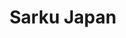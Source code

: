 ---
layout: place
title: "Sarku Japan"
permalink: /maryland/owings-mills/sarku-japan.html
stateAbbr: MD
stateName: Maryland
cityName: Owings Mills
seo:
  name: "Sarku Japan"
  type: Restaurant
  links: null
description: "Sarku Japan serves delicious sushi in Owings Mills, Maryland. Try fresh Japanese dishes for a great dining experience. "
place_id: ChIJN9o3IQwXyIkRky6EJu8-7zk
photos:
  - name: >-
      places/ChIJN9o3IQwXyIkRky6EJu8-7zk/photos/AeeoHcIdr4HObuHLUyWZQO5DmdbN0LuGnI4ReKbylYqNbee6Vxb1QvhLYBWt4BrsQRq9Uo-4NqfVCZOGYtjNCZleVpxR4OiDsQOVH74IVe4i34BJrh3dmFHQOEMd6k5ds6G9hfYd_13m8HRK930mF6m6fjCfhALYxsCV1Noes3uqWUmkoQVh-HKI2KVSGr666jgixEQYnwAoNHxwSQMafv1bstRqo4r8EoZQ2pNSSdJrnAG3MpHKc-P5VGDKiJA1KEptcKkGfm46eEAh_Zgc-gAe_K84rmZwb_T2tN-AKrC52uB0cBm_2UWtX8A8jDiKpFgwYCruE1eF6XWwEfi4Lf3DFD73-d3E8GkxQVTZ1fiDKWSuqk0J-rqChLvf0-uEHUOid-ZHNWQtbmvfMxwkMM4_6T0_7HKOiJCrZ7TtuxnETh_qVDU
    widthPx: 3036
    heightPx: 4048
    authorAttributions:
      - displayName: Joshua Diamond
        uri: https://maps.google.com/maps/contrib/108004362205855896859
        photoUri: >-
          https://lh3.googleusercontent.com/a-/ALV-UjXKCqdD4afqy2tzBBRJxpnuvA3pEXBf6W5w2RCY-f-HgsRDOFml=s100-p-k-no-mo
    flagContentUri: >-
      https://www.google.com/local/imagery/report/?cb_client=maps_api_places.places_api&image_key=!1e10!2sCIHM0ogKEICAgID4mdqm_gE&hl=en-US
    googleMapsUri: >-
      https://www.google.com/maps/place//data=!3m4!1e2!3m2!1sCIHM0ogKEICAgID4mdqm_gE!2e10!4m2!3m1!1s0x89c8170c2137da37:0x39ef3eef26842e93
  - name: >-
      places/ChIJN9o3IQwXyIkRky6EJu8-7zk/photos/AeeoHcIEnHI7G4eWE9hz9eF3H3aMDtAtd-b4PUEBJyFbOj2dA8KikT5zkNk3Nvs-lagxo6w2mfuKq81CHDXqgIkXN5P4PVsuXyJrXl2sY-FpmoYRF9kwMsMcpOLT2bz_xOmEpRDEhgqhbGOmkxxBAjHhoYTPTAA8n1eh2YDz_3iwbdrZP8Bu2X_H3oaDOVIPesRwC2-lAA0YU06C5Si_FIvxN_lvINHldwGHPmjXvUNhKAMc7e4MxNo6PvwatcWUg1oz06DMVxU2uaSfQOGC8gvWa2lvCPJBFBU_73dZ0iUBMil9CM5MFFz-wAE5Ycsws2ECNEQ2UJcd9JP6z1t1Ehfz-dqONpYutZW548KpsU_2p6wSRkqfR_2nr7qfEizIOEpZKqkPE5c6XE5ezU6jspWPlxF9qRiyuarOzmJ-BEI2CFw2WX-9
    widthPx: 2478
    heightPx: 1738
    authorAttributions:
      - displayName: M Jones
        uri: https://maps.google.com/maps/contrib/111108321656294142392
        photoUri: >-
          https://lh3.googleusercontent.com/a/ACg8ocKCM-sRYSKAL7FbyL8xrHQxtzbrUOTHDAskDHp79YgaBelQ-g=s100-p-k-no-mo
    flagContentUri: >-
      https://www.google.com/local/imagery/report/?cb_client=maps_api_places.places_api&image_key=!1e10!2sCIHM0ogKEICAgMDwuJzc0QE&hl=en-US
    googleMapsUri: >-
      https://www.google.com/maps/place//data=!3m4!1e2!3m2!1sCIHM0ogKEICAgMDwuJzc0QE!2e10!4m2!3m1!1s0x89c8170c2137da37:0x39ef3eef26842e93
  - name: >-
      places/ChIJN9o3IQwXyIkRky6EJu8-7zk/photos/AeeoHcLQ6ZFub_FDiWxe7I36cEyL9jhegfWiUvpnvL7bJmVBsNvzh8_8-I7X-UO6a1quITAX91tA5VGEr4LxMU8mF5hwVCJ-qK_iRcUjM4NUzA1RnPDVgIiducrn7KlrF_qYq4ajH3L_MANHN9RZHAkmWUUAKLtyoNfzn0jWUx_0t4ajtzydo0cf6x32tJyGBtK7NAP0HoHnPmpVQ8AclqOVc3Z_OaBECrvuQ1AYxOKXUoRmMTlPjSNYgrNHXQMH-Wpwm9iCCvqgPmZ2NbIzcnJnQj9AErZtErsKgnxQFq8-WIxK0MS_Z5j38wTn1QTN9ZbjGaDEnmAEi3Fc3qOQxMjzxTEDcTbHubVxm14o3qcX0UHR9N8NERMxL3JMTfCOMzqySxH2VWowsGC5M_tH2lTpIZoC6eRfI6IN-3uUvCYvZ6OKTQ
    widthPx: 3072
    heightPx: 4080
    authorAttributions:
      - displayName: Varma
        uri: https://maps.google.com/maps/contrib/100274275776498777415
        photoUri: >-
          https://lh3.googleusercontent.com/a-/ALV-UjUJMsghPo2UIkiJZxI0sCef5_MsqxC3Pjs2Ic_KQLc-M4qd1-DT=s100-p-k-no-mo
    flagContentUri: >-
      https://www.google.com/local/imagery/report/?cb_client=maps_api_places.places_api&image_key=!1e10!2sCIHM0ogKEICAgIDHz8LtUQ&hl=en-US
    googleMapsUri: >-
      https://www.google.com/maps/place//data=!3m4!1e2!3m2!1sCIHM0ogKEICAgIDHz8LtUQ!2e10!4m2!3m1!1s0x89c8170c2137da37:0x39ef3eef26842e93
  - name: >-
      places/ChIJN9o3IQwXyIkRky6EJu8-7zk/photos/AeeoHcKY8Hkn-tZaZSn8kRBSvP9GL3udqjltKQ1UvRWh6pS8iX5n2ZvWHMyae895AUB3SKsrNzOtlSBrXYEVZedsq7HJYBtSxfdLXZRBtnsPDtFmZ5Tuq6InRwuJ_6hFjPrGX8ub40aeHbQGYTZey_jfOrLGsd4v6XjOKfDctBFY7tcI5NbO9-W_Nu6MVZvZIfm8NWhScj0Q1vCcQzo3WtFSXkFx8mphBn7qAW8GVOfvZt5Qt5PneurqNaEjLq_P7nqB-E6UjWCMAUDzHyP14n1LQsh1_iUC3hbXsr1r0G9S-oQClvpV024fYe6l8O9g_VkF2EWyx6HRUYlpd1qSHIdg1icLNizzdkFoi40PvWlRqlRW4uJaMyt-aKWohof7tozpVS9PrzTUNpZjzztoUnCIAqLKP9RSiUU0zbvyE7w
    widthPx: 4032
    heightPx: 3024
    authorAttributions:
      - displayName: Elbek Yusupov
        uri: https://maps.google.com/maps/contrib/103500765981228437064
        photoUri: >-
          https://lh3.googleusercontent.com/a-/ALV-UjUsDrbkIwhGmrHu5LuUu8nKhPpDyf6xnsTxr9d7yTW331FjJjzorw=s100-p-k-no-mo
    flagContentUri: >-
      https://www.google.com/local/imagery/report/?cb_client=maps_api_places.places_api&image_key=!1e10!2sCIHM0ogKEICAgICpp6x7&hl=en-US
    googleMapsUri: >-
      https://www.google.com/maps/place//data=!3m4!1e2!3m2!1sCIHM0ogKEICAgICpp6x7!2e10!4m2!3m1!1s0x89c8170c2137da37:0x39ef3eef26842e93
  - name: >-
      places/ChIJN9o3IQwXyIkRky6EJu8-7zk/photos/AeeoHcIm4L18HxdZGPy-FmEEwwWplNn94EOq9vAlJ8Us6JtCTuQYpwMTXoeC3LqPiDJEQ9-R7kGqOyqTOn3FzBwHcW01dzcxMYEldZSnGsGGJWTKlZCk_BTVE4MjxpE2hAOUNFJ06eSJXv7cW1_qtx5R44b2ln6Xigv4jebktvao1KhUVZJ_KTb8gce0U-3dyLaPcT1vT1TeXX_hBQUs6Ndh3xZ3lKd0MDGZEbkk5vpPN_rXurwlpryxQafwzDJSwll4D_IQgMYa3ulbn6WSCP5AOCklGbPCCgnjHZRBf9ESfeO_3wMMlc2ZMESXllRH4g8ECwVK06HYMOuOaWglLpFBMYXYCb_wiZ1gxdBeJz1eSSSPv4w7PJhtJkSKec37sICJDStdccHaMiazVq6enRcN1FofTbLvFDOG-h7O5VqFrLg
    widthPx: 1920
    heightPx: 1080
    authorAttributions:
      - displayName: James Worthy
        uri: https://maps.google.com/maps/contrib/101112693046886022964
        photoUri: >-
          https://lh3.googleusercontent.com/a-/ALV-UjWUJHKVtUmhIkf0N4b7OZOrgW3n_oQPxrWXU9ht5ryzEAwmAjYR=s100-p-k-no-mo
    flagContentUri: >-
      https://www.google.com/local/imagery/report/?cb_client=maps_api_places.places_api&image_key=!1e10!2sCIHM0ogKEICAgICEk5iRJg&hl=en-US
    googleMapsUri: >-
      https://www.google.com/maps/place//data=!3m4!1e2!3m2!1sCIHM0ogKEICAgICEk5iRJg!2e10!4m2!3m1!1s0x89c8170c2137da37:0x39ef3eef26842e93
  - name: >-
      places/ChIJN9o3IQwXyIkRky6EJu8-7zk/photos/AeeoHcLCBLqk4-eVB6BtMxbjhpDDGEzxL_Dsc3JUehnjXfFYclu76BO5y7z___ZCWIm3FYiaXR0-672HZuy4aW1LoyoVDKtVImUJ4J7bsM3K-_rQBVCxolyZ8UDaJ5U3IaoNODoPWUPronl-ebTsdGNNW2BpSO3oe2ytDoSbeSGHnp4CfIOpRAgUDRozt1zdale35U_PfX5Gu8Fu9XbuCCuezeAJTqwR6-tU0OYxmUOcbL8qQevbgw3foKv8rqIska_LHD9TMe-O_2LYh3KbdUhVif7RWQ84qy41dWjclsMU5y4fTwiy9MkFbdcHbhyDE4HSK1Pw_mAQKxTEatGKCtJeoO3NVVPrH8L5R4YLGOPCqeiab3-vsb1JsuUuoGcbrOFJKkfkFNLH0oyqN95c8IW0tA5m-_UsKRdr8v_A666pzvUYqQ
    widthPx: 4800
    heightPx: 2700
    authorAttributions:
      - displayName: Tripp Tornabene
        uri: https://maps.google.com/maps/contrib/111568671514737963207
        photoUri: >-
          https://lh3.googleusercontent.com/a/ACg8ocLrHMsfA0cHd466ZnJ0mxF3MmAyPoIuc7UgVWAzrgAGsWD7Fg=s100-p-k-no-mo
    flagContentUri: >-
      https://www.google.com/local/imagery/report/?cb_client=maps_api_places.places_api&image_key=!1e10!2sCIHM0ogKEICAgIDEo6zINA&hl=en-US
    googleMapsUri: >-
      https://www.google.com/maps/place//data=!3m4!1e2!3m2!1sCIHM0ogKEICAgIDEo6zINA!2e10!4m2!3m1!1s0x89c8170c2137da37:0x39ef3eef26842e93
  - name: >-
      places/ChIJN9o3IQwXyIkRky6EJu8-7zk/photos/AeeoHcI-s0iW1eHImVAOBbnJxy3RlrtSxGv9oea4dH28eaDtWq1FyWXGpDwkZ2vUMuD6JpTuLBd5a8hKudnDdkgl_yV_ZJ-wsKG5A95yfsqCwn1dVwNcRL-UF9lprDyw1MBASJxxU184_nqBUGU2QwLUtHGKpoghLVuhmGBqE0UX3f1_RlbkPE9YvbxLiFQOapOWaxi1rvvq7INJG_AVs5n2rP1ltZgDMbn_bqM_F10ELP-2cuFxBOll09bavvA_VSsRelc281fhklfyXpu7KD5Qk3xQztMpm3dLqdfxmjYZjFfKvI9lwLmFgCWByq4TWkG-4hUyHEg22hPB3wT6BCeozO6qqVomoyCbegSb9G_0CgWcs0Gh5FBZ0vZd6U1ygE4PCzQPzMaZqWsUDzGEZ6BP5XVZn_ypK0vSYUDLg3QjGnOUQvBw
    widthPx: 3024
    heightPx: 4032
    authorAttributions:
      - displayName: Kevin Diaz
        uri: https://maps.google.com/maps/contrib/100476961326467268266
        photoUri: >-
          https://lh3.googleusercontent.com/a/ACg8ocKC0MXXKwVwcFHVCK7lYSKjdoOKVkQ8erk0Eqw_MI_CWa2KcQ=s100-p-k-no-mo
    flagContentUri: >-
      https://www.google.com/local/imagery/report/?cb_client=maps_api_places.places_api&image_key=!1e10!2sCIHM0ogKEICAgICE5OTz-gE&hl=en-US
    googleMapsUri: >-
      https://www.google.com/maps/place//data=!3m4!1e2!3m2!1sCIHM0ogKEICAgICE5OTz-gE!2e10!4m2!3m1!1s0x89c8170c2137da37:0x39ef3eef26842e93
  - name: >-
      places/ChIJN9o3IQwXyIkRky6EJu8-7zk/photos/AeeoHcIZq8uPQl4wzEqPcrFVxn8uGPoWOY6JbH8gORqfGAsQScah7BjxN5XjU0ytLTL7O9p7uh6w-IbLJqPa_j45YjQYKwxYCthfRbqWYvXZic_qEeNmfI-c2d7zHZeVu1ftKjnLZRjOSQsHoVmhIBXVxrIlVS2v7cyFWHtSpqAfNBWMrTucVssQg0tYDL6ovakTmwCoQtFsm9YEqBFNi7dVHzwpbZ2zt3xDrQ_KWYQNeJ5YgE-qHGJs-g7o-ol9aDJT4DjcPJfbRTBmyzSMErJOFMOlvXSeTb_A8i3DQKUcJ2SCJzSLY8S_JbqsBB4bq0E_bvJhYuxyNBjTDyJT_hwmns_gEDtflytB6E8ljgVhTnWjAQ3NVspVFrE3NbHx9QcOmZ2qb_sOtowvdorDGVUq5ui2zrs01OIsihNzhyeOUc4miCzZ
    widthPx: 4032
    heightPx: 3024
    authorAttributions:
      - displayName: Elbek Yusupov
        uri: https://maps.google.com/maps/contrib/103500765981228437064
        photoUri: >-
          https://lh3.googleusercontent.com/a-/ALV-UjUsDrbkIwhGmrHu5LuUu8nKhPpDyf6xnsTxr9d7yTW331FjJjzorw=s100-p-k-no-mo
    flagContentUri: >-
      https://www.google.com/local/imagery/report/?cb_client=maps_api_places.places_api&image_key=!1e10!2sCIHM0ogKEICAgICpp6z7gAE&hl=en-US
    googleMapsUri: >-
      https://www.google.com/maps/place//data=!3m4!1e2!3m2!1sCIHM0ogKEICAgICpp6z7gAE!2e10!4m2!3m1!1s0x89c8170c2137da37:0x39ef3eef26842e93
  - name: >-
      places/ChIJN9o3IQwXyIkRky6EJu8-7zk/photos/AeeoHcJP_ziFTlsbfNPbCRFTet3alp8bimczCsDrWUn3ZopAVCyi9nmLTOyJKdC5SrgvsigROt5XJUsdEq1Cdpg3wOU86CRypyb_7gn60QWbpzqg1REeTz7PjZiA_gzr-U_ksn1hwJxiteYtD9OjcbQvH7FtxQuDphEmVJv_f4I1pb4RvfjYhozV_3GGRGthQfu_jtSTfgR2pz1anybSlQBSgyCPZhDw0sVZN61JrPsIiFg6WC4sYpDqvoXjJ_osqvMPXjxA-0DEZ5qSEw6YBm99XARKnCtHxLrgdQzPU3Dw3ykJIAITC2HgY231aVAOa3lkPUWyF31rhjct2l4h6cTzbloSKNINbiwec2_IU4uT0qNRsC2qYz_un9l0UDIMC16qit_Jmp9af2QxQuxkvBIO6SYHBSCtPuXTWc4asHqEnVQ
    widthPx: 1080
    heightPx: 1920
    authorAttributions:
      - displayName: Jose Carlos Cordoba
        uri: https://maps.google.com/maps/contrib/111549764321697999220
        photoUri: >-
          https://lh3.googleusercontent.com/a-/ALV-UjW1xZga05I0Crl6TMh3mqiUeRIT775ZH1k0u_s2XqQ5ZXvjX8gEkg=s100-p-k-no-mo
    flagContentUri: >-
      https://www.google.com/local/imagery/report/?cb_client=maps_api_places.places_api&image_key=!1e10!2sCIHM0ogKEICAgICErbPAcQ&hl=en-US
    googleMapsUri: >-
      https://www.google.com/maps/place//data=!3m4!1e2!3m2!1sCIHM0ogKEICAgICErbPAcQ!2e10!4m2!3m1!1s0x89c8170c2137da37:0x39ef3eef26842e93
  - name: >-
      places/ChIJN9o3IQwXyIkRky6EJu8-7zk/photos/AeeoHcIyURpWgI2t3HghQyU43FxPqiPMWjRtRAKNnWtQo-GspT-eOkyUxCWtisy8ISJ5DsrRVFHhBXLuXcl5nF6dqVOoKRuL0VPuYCobNR4gdLcH-53PdzKW1oJfHtY9WJtG4sbZaDCO06RfOHN9_qoaAZiJGQKErBWFWyxwPvnjR3-yxqWuo0VzaeEACDkhfEN4AqvgSD1mzsHRKlEtfbiBjxuaQl9XhZfkTFWV4FvBT1tV0-0Whqy1AwRb3Kl48g1iU_tZhvZRdQrGrSIs1mnGkXwr0HdOcOxiW0OT31UOT8GxM3eb50V8yTC5VPpqVOg9PGEEbKzr1Sm2iKQ3u_zhR39M6CSMaUrtDvc6ICXyKMcJUvrYVAu_MpGPWuhECgwn8vysAhtP-_ZRD1q_QlU5lM--BZCWVmMf9gXyf_6HDYrJIvxr
    widthPx: 3024
    heightPx: 4032
    authorAttributions:
      - displayName: MB Umucspring2016
        uri: https://maps.google.com/maps/contrib/101197100999107210826
        photoUri: >-
          https://lh3.googleusercontent.com/a/ACg8ocID8-r-9SNZXLeqetc3yUnGjww3pZh7xAJ3OSVRB4rzzcb0XA=s100-p-k-no-mo
    flagContentUri: >-
      https://www.google.com/local/imagery/report/?cb_client=maps_api_places.places_api&image_key=!1e10!2sCIHM0ogKEICAgICGwtyf2gE&hl=en-US
    googleMapsUri: >-
      https://www.google.com/maps/place//data=!3m4!1e2!3m2!1sCIHM0ogKEICAgICGwtyf2gE!2e10!4m2!3m1!1s0x89c8170c2137da37:0x39ef3eef26842e93
address: 'Foundry Row, 10132 Reisterstown Rd #10, Owings Mills, MD 21117, USA'
street: 'Foundry Row, 10132 Reisterstown Rd #10'
city: Owings Mills
state: MD
zip: '21117'
country: USA
neighborhood: null
latitude: '39.413163'
longitude: '-76.772350'
accessibility_options:
  wheelchairAccessibleParking: true
  wheelchairAccessibleEntrance: true
  wheelchairAccessibleRestroom: true
  wheelchairAccessibleSeating: true
business_status: OPERATIONAL
name: Sarku Japan
google_maps_links:
  directionsUri: >-
    https://www.google.com/maps/dir//''/data=!4m7!4m6!1m1!4e2!1m2!1m1!1s0x89c8170c2137da37:0x39ef3eef26842e93!3e0
  placeUri: https://maps.google.com/?cid=4174624576460041875
  writeAReviewUri: >-
    https://www.google.com/maps/place//data=!4m3!3m2!1s0x89c8170c2137da37:0x39ef3eef26842e93!12e1
  reviewsUri: >-
    https://www.google.com/maps/place//data=!4m4!3m3!1s0x89c8170c2137da37:0x39ef3eef26842e93!9m1!1b1
  photosUri: >-
    https://www.google.com/maps/place//data=!4m3!3m2!1s0x89c8170c2137da37:0x39ef3eef26842e93!10e5
primary_type: Japanese Restaurant
opening_hours:
  regular: null
  current: null
secondary_opening_hours:
  regular:
    weekdayDescriptions: null
    type: null
  current:
    weekdayDescriptions: null
    type: null
phone: null
price_level: null
price_range: null
rating: null
rating_count: 0
website: null
reviews: null
parking_options: null
payment_options: null
allow_dogs: null
curbside_pickup: null
delivery: null
dine_in: null
good_for_children: null
good_for_groups: null
good_for_sports: null
live_music: null
menu_for_children: null
outdoor_seating: null
reservable: null
restroom: null
serves_beer: null
serves_breakfast: null
serves_brunch: null
serves_cocktails: null
serves_coffee: null
serves_dinner: null
serves_dessert: null
serves_lunch: null
serves_vegetarian_food: null
serves_wine: null
takeout: null
update_category: essentials
summary: null

---